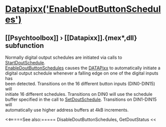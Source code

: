 # [Datapixx('EnableDoutButtonSchedules')](Datapixx-EnableDoutButtonSchedules) 
## [[Psychtoolbox]] &#8250; [[Datapixx]].{mex*,dll} subfunction


Normally digital output schedules are initiated via calls to [StartDoutSchedule](StartDoutSchedule).  
[EnableDoutButtonSchedules](EnableDoutButtonSchedules) causes the [DATAPixx](DATAPixx) to automatically initiate a  
digital output schedule whenever a falling edge on one of the digital inputs has  
been detected. Transitions on the 16 different button inputs (DIN0-DIN15) will  
initiate 16 different schedules. Transitions on DIN0 will use the schedule  
buffer specified in the call to [SetDoutSchedule](SetDoutSchedule). Transitions on DIN1-DIN15 will  
automatically use higher address buffers at 4kB increments.  
  


<<=====See also:=====
DisableDoutButtonSchedules, GetDoutStatus
<<
